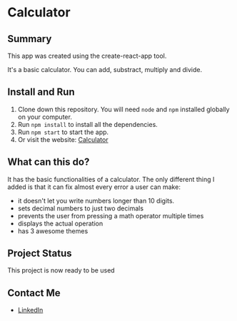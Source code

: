 # Calculator

## Summary

This app was created using the create-react-app tool.

It's a basic calculator. You can add, substract, multiply and divide.

## Install and Run

1. Clone down this repository. You will need `node` and `npm` installed globally on your computer.
2. Run `npm install` to install all the dependencies.
3. Run `npm start` to start the app.
4. Or visit the website: [Calculator](https://gusvianadev.github.io/fcc-calculator/)

## What can this do?

It has the basic functionalities of a calculator. The only different thing I added is that it can fix almost every error a user can make:

-   it doesn't let you write numbers longer than 10 digits.
-   sets decimal numbers to just two decimals
-   prevents the user from pressing a math operator multiple times
-   displays the actual operation
-   has 3 awesome themes

## Project Status

This project is now ready to be used

## Contact Me

-   [LinkedIn](https://www.linkedin.com/in/gus-viana-dev/)
